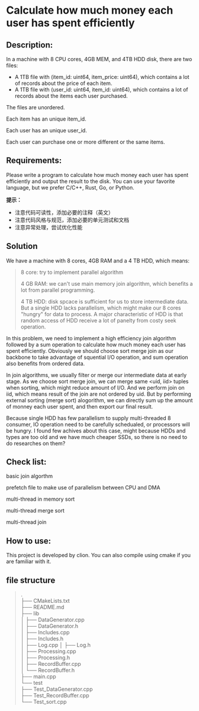# Calculate how much money each user has spent efficiently

## Description:

In a machine with 8 CPU cores, 4GB MEM, and 4TB HDD disk, there are two files:
- A 1TB file with (item_id: uint64, item_price: uint64), which contains a lot of records about the price of each item.
- A 1TB file with (user_id: uint64, item_id: uint64), which contains a lot of records about the items each user purchased.



The files are unordered.

Each item has an unique item_id.

Each user has an unique user_id.

Each user can purchase one or more different or the same items.

## Requirements:

Please write a program to calculate how much money each user has spent efficiently and output the result to the disk.
You can use your favorite language, but we prefer C/C++, Rust, Go, or Python.

**提示：**
- 注意代码可读性，添加必要的注释（英文）
- 注意代码风格与规范，添加必要的单元测试和文档
- 注意异常处理，尝试优化性能

## Solution

We have a machine with 8 cores, 4GB RAM and a 4 TB HDD, which means:

> 8 core: try to implement parallel algorithm
>
> 4 GB RAM: we can't use main memory join algorithm, which benefits a lot from parallel programming.
>
> 4 TB HDD: disk spcace is sufficient for us to store intermediate data. But a single HDD lacks parallelism, which might make our 8 cores "hungry" for data to process. A major characteristic of HDD is that random access of HDD receive a lot of panelty from costy seek operation.

In this problem, we need to implement a high efficiency join algorithm followed by a sum operation to calculate how much money each user has spent efficiently. Obviously we should choose sort merge join as our backbone to take advantage of squential I/O operation, and sum operation also benefits from ordered data. 

In join algorithms, we usually filter or merge our intermediate data at early stage. As we choose sort merge join, we can merge same <uid, iid> tuples when sorting, which might reduce amount of I/O. And we perform join on iid, which means result of the join are not ordered by uid. But by performing external sorting (merge sort) alogorithm, we can directly sum up the amount of monney each user spent, and then export our final result.

Because single HDD has few parallelism to supply multi-threaded 8 consumer, IO operation need to be carefully schedualed, or processors will be hungry. I found few achives about this case, might because HDDs and types are too old and we have much cheaper SSDs, so there is no need to do researches on them?   
## Check list:

basic join algorthm

prefetch file to make use of parallelism between CPU and DMA

multi-thread in memory sort

multi-thread merge sort

multi-thread join

## How to use:

This project is developed by clion. You can also compile using cmake if you are familiar with it.

## file structure
>.  
├── CMakeLists.txt  
├── README.md  
├── lib  
│   ├── DataGenerator.cpp  
│   ├── DataGenerator.h  
│   ├── Includes.cpp  
│   ├── Includes.h  
│   ├── Log.cpp
│   ├── Log.h  
│   ├── Processing.cpp  
│   ├── Processing.h  
│   ├── RecordBuffer.cpp  
│   └── RecordBuffer.h  
├── main.cpp  
└── test  
    ├── Test_DataGenerator.cpp  
    ├── Test_RecordBuffer.cpp  
    └── Test_sort.cpp  

